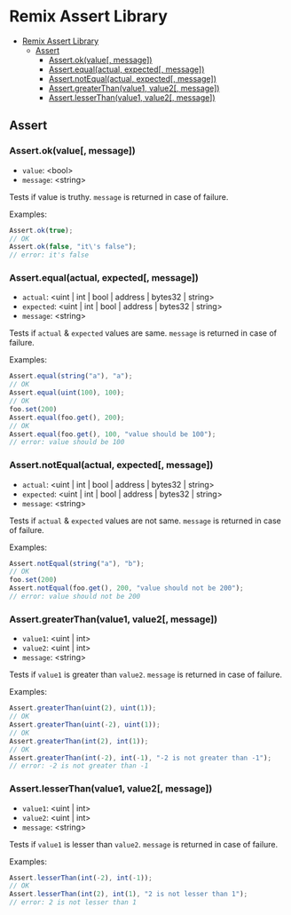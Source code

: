 # Remix Assert Library

- [Remix Assert Library](#remix-assert-library)
  - [Assert](#assert)
    - [Assert.ok(value\[, message\])](#assertokvalue-message)
    - [Assert.equal(actual, expected\[, message\])](#assertequalactual-expected-message)
    - [Assert.notEqual(actual, expected\[, message\])](#assertnotequalactual-expected-message)
    - [Assert.greaterThan(value1, value2\[, message\])](#assertgreaterthanvalue1-value2-message)
    - [Assert.lesserThan(value1, value2\[, message\])](#assertlesserthanvalue1-value2-message)

## Assert

### Assert.ok(value[, message])

- `value`: \<bool\>
- `message`: \<string\>

Tests if value is truthy. `message` is returned in case of failure.

Examples:

```JavaScript
Assert.ok(true);
// OK
Assert.ok(false, "it\'s false");
// error: it's false
```

### Assert.equal(actual, expected[, message])

- `actual`: \<uint | int | bool | address | bytes32 | string\>
- `expected`: \<uint | int | bool | address | bytes32 | string\>
- `message`: \<string\>

Tests if `actual` & `expected` values are same. `message` is returned in case of failure.

Examples:

```JavaScript
Assert.equal(string("a"), "a");
// OK
Assert.equal(uint(100), 100);
// OK
foo.set(200)
Assert.equal(foo.get(), 200);
// OK
Assert.equal(foo.get(), 100, "value should be 100");
// error: value should be 100
```

### Assert.notEqual(actual, expected[, message])

- `actual`: \<uint | int | bool | address | bytes32 | string\>
- `expected`: \<uint | int | bool | address | bytes32 | string\>
- `message`: \<string\>

Tests if `actual` & `expected` values are not same. `message` is returned in case of failure.

Examples:

```Javascript
Assert.notEqual(string("a"), "b");
// OK
foo.set(200)
Assert.notEqual(foo.get(), 200, "value should not be 200");
// error: value should not be 200
```

### Assert.greaterThan(value1, value2[, message])

- `value1`: \<uint | int\>
- `value2`: \<uint | int\>
- `message`: \<string\>

Tests if `value1` is greater than `value2`. `message` is returned in case of failure.

Examples:

```Javascript
Assert.greaterThan(uint(2), uint(1));
// OK
Assert.greaterThan(uint(-2), uint(1));
// OK
Assert.greaterThan(int(2), int(1));
// OK
Assert.greaterThan(int(-2), int(-1), "-2 is not greater than -1");
// error: -2 is not greater than -1
```

### Assert.lesserThan(value1, value2[, message])

- `value1`: \<uint | int\>
- `value2`: \<uint | int\>
- `message`: \<string\>

Tests if `value1` is lesser than `value2`. `message` is returned in case of failure.

Examples:

```Javascript
Assert.lesserThan(int(-2), int(-1));
// OK
Assert.lesserThan(int(2), int(1), "2 is not lesser than 1");
// error: 2 is not lesser than 1
```
